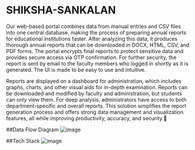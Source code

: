 # SHIKSHA-SANKALAN

Our web-based portal combines data from manual entries and CSV files into one central database, making the process of preparing annual reports for educational institutions faster. After analyzing this data, it produces thorough annual reports that can be downloaded in DOCX, HTML, CSV, and PDF forms. The portal encrypts final reports to protect sensitive data and provides secure access via OTP confirmation. For further security, the report is sent by email to the faculty members who logged in shortly as it is generated. The UI is made to be easy to use and intuitive.

Reports are displayed on a dashboard for administration, which includes graphs, charts, and other visual aids for in-depth examination. Reports can be downloaded and modified by faculty and administration, but students can only view them. For deep analysis, administrators have access to both department-specific and overall reports. This solution simplifies the report generation process and offers strong data management and visualization features, all while improving productivity, accuracy, and security.

##Data Flow Diagram
![image](https://github.com/user-attachments/assets/30a6f70b-3906-440d-bf49-fcdfdcf1f78e)

##Tech Stack
![image](https://github.com/user-attachments/assets/2a3edd6d-a41a-488c-81ab-0445a75adf24)
